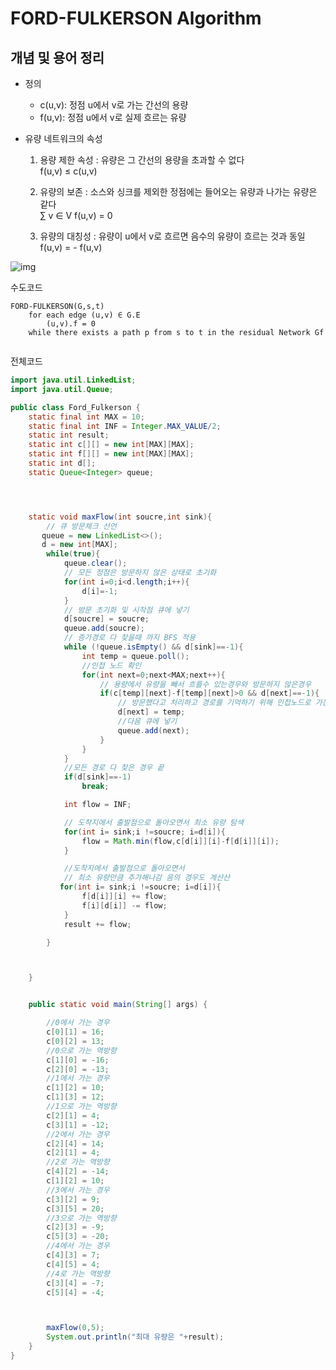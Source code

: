 # FORD-FULKERSON Algorithm

## 개념 및 용어 정리
* 정의 
    * c(u,v): 정점 u에서 v로 가는 간선의 용량
    * f(u,v): 정점 u에서 v로 실제 흐르는 유량

* 유량 네트워크의 속성
    1. 용량 제한 속성 : 유량은 그 간선의 용량을 초과할 수 없다\
     f(u,v) $\leq$ c(u,v)
    2. 유량의 보존 : 소스와 싱크를 제외한 정점에는 들어오는 유량과 나가는 유량은 같다\
        $\sum$ v $\in$ V  f(u,v) = 0

    3. 유량의 대칭성 : 유량이 u에서 v로 흐르면 음수의 유량이 흐르는 것과 동일\
        f(u,v) = - f(u,v)

<!-- $$G_{f} = x_{n-1} + n$$ -->

![img](https://velog.velcdn.com/images%2Fgeunwoobaek%2Fpost%2Fe2cf2a36-16bd-4890-9dc9-30660fde6177%2Fimage.png)



수도코드
```
FORD-FULKERSON(G,s,t)
    for each edge (u,v) ∈ G.E
        (u,v).f = 0
    while there exists a path p from s to t in the residual Network Gf
        

```


전체코드
```java 
import java.util.LinkedList;
import java.util.Queue;

public class Ford_Fulkerson {
    static final int MAX = 10;
    static final int INF = Integer.MAX_VALUE/2;
    static int result;
    static int c[][] = new int[MAX][MAX];
    static int f[][] = new int[MAX][MAX];
    static int d[];
    static Queue<Integer> queue;




    static void maxFlow(int soucre,int sink){
        // 큐 방문체크 선언
       queue = new LinkedList<>();
       d = new int[MAX];
        while(true){
            queue.clear();
            // 모든 정점은 방문하지 않은 상태로 초기화
            for(int i=0;i<d.length;i++){
                d[i]=-1;
            }
            // 방문 초기화 및 시작점 큐에 넣기
            d[soucre] = soucre;
            queue.add(soucre);
            // 증가경로 다 찾을때 까지 BFS 적용
            while (!queue.isEmpty() && d[sink]==-1){
                int temp = queue.poll();
                //인접 노드 확인
                for(int next=0;next<MAX;next++){
                    // 용량에서 유량을 빼서 흐를수 있는경우와 방문하지 않은경우
                    if(c[temp][next]-f[temp][next]>0 && d[next]==-1){
                        // 방문했다고 처리하고 경로를 기억하기 위해 인접노드로 가는 값 넣음
                        d[next] = temp;
                        //다음 큐에 넣기
                        queue.add(next);
                    }
                }
            }
            //모든 경로 다 찾은 경우 끝
            if(d[sink]==-1)
                break;

            int flow = INF;

            // 도착지에서 출발점으로 돌아오면서 최소 유량 탐색
            for(int i= sink;i !=soucre; i=d[i]){
                flow = Math.min(flow,c[d[i]][i]-f[d[i]][i]);
            }

            //도착지에서 출발점으로 돌아오면서
            // 최소 유량만큼 추가해나감 음의 경우도 계산산
           for(int i= sink;i !=soucre; i=d[i]){
                f[d[i]][i] += flow;
                f[i][d[i]] -= flow;
            }
            result += flow;

        }



    }


    public static void main(String[] args) {

        //0에서 가는 경우
        c[0][1] = 16;
        c[0][2] = 13;
        //0으로 가는 역방향
        c[1][0] = -16;
        c[2][0] = -13;
        //1에서 가는 경우
        c[1][2] = 10;
        c[1][3] = 12;
        //1으로 가는 역방향
        c[2][1] = 4;
        c[3][1] = -12;
        //2에서 가는 경우
        c[2][4] = 14;
        c[2][1] = 4;
        //2로 가는 역방향
        c[4][2] = -14;
        c[1][2] = 10;
        //3에서 가는 경우
        c[3][2] = 9;
        c[3][5] = 20;
        //3으로 가는 역방향
        c[2][3] = -9;
        c[5][3] = -20;
        //4에서 가는 경우
        c[4][3] = 7;
        c[4][5] = 4;
        //4로 가는 역방향
        c[3][4] = -7;
        c[5][4] = -4;



        maxFlow(0,5);
        System.out.println("최대 유량은 "+result);
    }
}


```